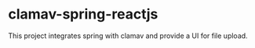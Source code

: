 # clamav-spring-reactjs
This project integrates spring with clamav and provide a UI for file upload.
